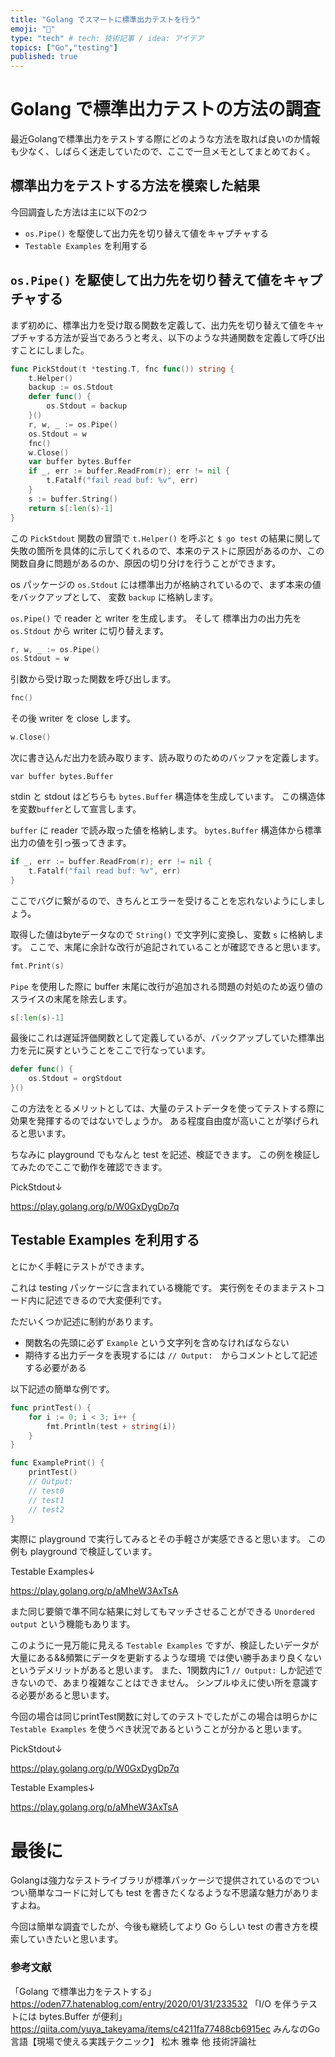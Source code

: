 ```yaml
---
title: "Golang でスマートに標準出力テストを行う"
emoji: "🌟"
type: "tech" # tech: 技術記事 / idea: アイデア
topics: ["Go","testing"]
published: true
---
```

# Golang で標準出力テストの方法の調査

最近Golangで標準出力をテストする際にどのような方法を取れば良いのか情報も少なく、しばらく迷走していたので、ここで一旦メモとしてまとめておく。

## 標準出力をテストする方法を模索した結果

今回調査した方法は主に以下の2つ

+ `os.Pipe()` を駆使して出力先を切り替えて値をキャプチャする
+ `Testable Examples` を利用する

## `os.Pipe()` を駆使して出力先を切り替えて値をキャプチャする
まず初めに、標準出力を受け取る関数を定義して、出力先を切り替えて値をキャプチャする方法が妥当であろうと考え、以下のような共通関数を定義して呼び出すことにしました。

```Go
func PickStdout(t *testing.T, fnc func()) string {
	t.Helper()
	backup := os.Stdout
	defer func() {
		os.Stdout = backup
	}()
	r, w, _ := os.Pipe()
	os.Stdout = w
	fnc()
	w.Close()
	var buffer bytes.Buffer
	if _, err := buffer.ReadFrom(r); err != nil {
		t.Fatalf("fail read buf: %v", err)
	}
	s := buffer.String()
	return s[:len(s)-1]
}
```

この `PickStdout` 関数の冒頭で `t.Helper()` を呼ぶと `$ go test` の結果に関して失敗の箇所を具体的に示してくれるので、本来のテストに原因があるのか、この関数自身に問題があるのか、原因の切り分けを行うことができます。

os パッケージの `os.Stdout` には標準出力が格納されているので、まず本来の値をバックアップとして、 変数 `backup` に格納します。

`os.Pipe()` で reader と writer を生成します。
そして 標準出力の出力先を `os.Stdout` から writer に切り替えます。

```Go
r, w, _ := os.Pipe()
os.Stdout = w
```

引数から受け取った関数を呼び出します。

```Go
fnc()
```

その後 writer を close します。

```Go
w.Close()
```

次に書き込んだ出力を読み取ります、読み取りのためのバッファを定義します。

```
var buffer bytes.Buffer
```

stdin と stdout はどちらも `bytes.Buffer` 構造体を生成しています。
この構造体を変数`buffer`として宣言します。

`buffer` に reader で読み取った値を格納します。
`bytes.Buffer` 構造体から標準出力の値を引っ張ってきます。

```Go
if _, err := buffer.ReadFrom(r); err != nil {
    t.Fatalf("fail read buf: %v", err)
}
```

ここでバグに繋がるので、きちんとエラーを受けることを忘れないようにしましょう。

取得した値はbyteデータなので `String()` で文字列に変換し、変数 `s` に格納します。
ここで、末尾に余計な改行が追記されていることが確認できると思います。

```Go
fmt.Print(s)
```

`Pipe` を使用した際に buffer 末尾に改行が追加される問題の対処のため返り値のスライスの末尾を除去します。

```Go
s[:len(s)-1]
```

最後にこれは遅延評価関数として定義しているが、バックアップしていた標準出力を元に戻すということをここで行なっています。

```Go
defer func() {
    os.Stdout = orgStdout
}()
```

この方法をとるメリットとしては、大量のテストデータを使ってテストする際に効果を発揮するのではないでしょうか。
ある程度自由度が高いことが挙げられると思います。

ちなみに playground でもなんと test を記述、検証できます。
この例を検証してみたのでここで動作を確認できます。

PickStdout↓

https://play.golang.org/p/W0GxDygDp7q

## Testable Examples を利用する

とにかく手軽にテストができます。

これは testing パッケージに含まれている機能です。
実行例をそのままテストコード内に記述できるので大変便利です。

ただいくつか記述に制約があります。

+ 関数名の先頭に必ず `Example` という文字列を含めなければならない
+ 期待する出力データを表現するには `// Output:`　からコメントとして記述する必要がある

以下記述の簡単な例です。

```Go
func printTest() {
	for i := 0; i < 3; i++ {
		fmt.Println(test + string(i))
	}
}
```

```Go
func ExamplePrint() {
	printTest()
	// Output:
	// test0
	// test1
	// test2
}
```

実際に playground で実行してみるとその手軽さが実感できると思います。
この例も playground で検証しています。

Testable Examples↓

https://play.golang.org/p/aMheW3AxTsA

また同じ要領で準不同な結果に対してもマッチさせることができる `Unordered output` という機能もあります。

このように一見万能に見える `Testable Examples` ですが、検証したいデータが大量にある&&頻繁にデータを更新するような環境 では使い勝手あまり良くないというデメリットがあると思います。
また、1関数内に1 `// Output:` しか記述できないので、あまり複雑なことはできません。
シンプルゆえに使い所を意識する必要があると思います。

今回の場合は同じprintTest関数に対してのテストでしたがこの場合は明らかに `Testable Examples` を使うべき状況であるということが分かると思います。

PickStdout↓

https://play.golang.org/p/W0GxDygDp7q

Testable Examples↓

https://play.golang.org/p/aMheW3AxTsA

# 最後に
Golangは強力なテストライブラリが標準パッケージで提供されているのでついつい簡単なコードに対しても test を書きたくなるような不思議な魅力がありますよね。

今回は簡単な調査でしたが、今後も継続してより Go らしい test の書き方を模索していきたいと思います。

### 参考文献

「Golang で標準出力をテストする」https://oden77.hatenablog.com/entry/2020/01/31/233532
「I/O を伴うテストには bytes.Buffer が便利」 https://qiita.com/yuya_takeyama/items/c4211fa77488cb6915ec
みんなのGo言語【現場で使える実践テクニック】 松木 雅幸 他 技術評論社
